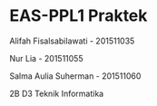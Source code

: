 # EAS-PPL1 Praktek

<p>Alifah Fisalsabilawati - 201511035

  Nur Lia - 201511055

  Salma Aulia Suherman - 201511060

2B D3 Teknik Informatika</p>
